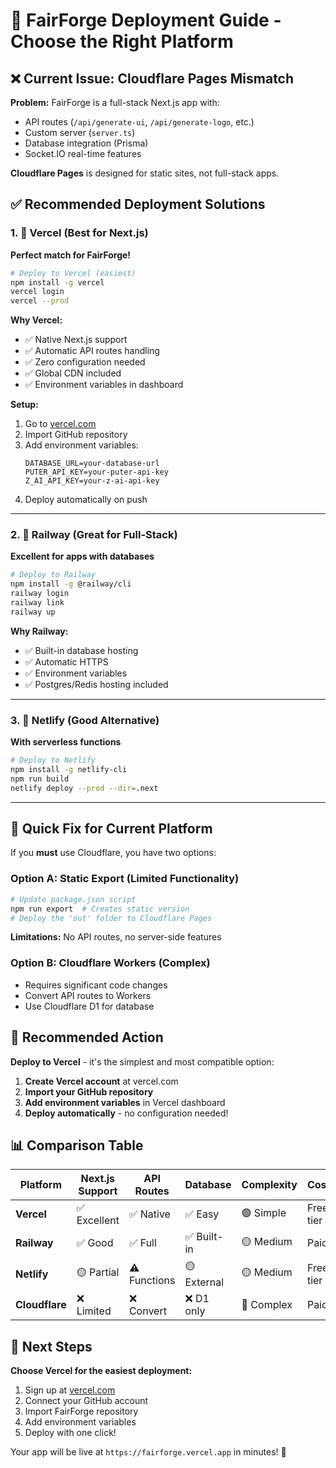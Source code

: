 # 🚀 FairForge Deployment Guide - Choose the Right Platform

## ❌ Current Issue: Cloudflare Pages Mismatch
**Problem:** FairForge is a full-stack Next.js app with:
- API routes (`/api/generate-ui`, `/api/generate-logo`, etc.)
- Custom server (`server.ts`)
- Database integration (Prisma)
- Socket.IO real-time features

**Cloudflare Pages** is designed for static sites, not full-stack apps.

## ✅ Recommended Deployment Solutions

### 1. 🥇 **Vercel (Best for Next.js)**
**Perfect match for FairForge!**

```bash
# Deploy to Vercel (easiest)
npm install -g vercel
vercel login
vercel --prod
```

**Why Vercel:**
- ✅ Native Next.js support
- ✅ Automatic API routes handling
- ✅ Zero configuration needed
- ✅ Global CDN included
- ✅ Environment variables in dashboard

**Setup:**
1. Go to [vercel.com](https://vercel.com)
2. Import GitHub repository
3. Add environment variables:
   ```
   DATABASE_URL=your-database-url
   PUTER_API_KEY=your-puter-api-key
   Z_AI_API_KEY=your-z-ai-api-key
   ```
4. Deploy automatically on push

---

### 2. 🥈 **Railway (Great for Full-Stack)**
**Excellent for apps with databases**

```bash
# Deploy to Railway
npm install -g @railway/cli
railway login
railway link
railway up
```

**Why Railway:**
- ✅ Built-in database hosting
- ✅ Automatic HTTPS
- ✅ Environment variables
- ✅ Postgres/Redis hosting included

---

### 3. 🥉 **Netlify (Good Alternative)**
**With serverless functions**

```bash
# Deploy to Netlify
npm install -g netlify-cli
npm run build
netlify deploy --prod --dir=.next
```

---

## 🔧 Quick Fix for Current Platform

If you **must** use Cloudflare, you have two options:

### Option A: Static Export (Limited Functionality)
```bash
# Update package.json script
npm run export  # Creates static version
# Deploy the 'out' folder to Cloudflare Pages
```
**Limitations:** No API routes, no server-side features

### Option B: Cloudflare Workers (Complex)
- Requires significant code changes
- Convert API routes to Workers
- Use Cloudflare D1 for database

## 🎯 **Recommended Action**

**Deploy to Vercel** - it's the simplest and most compatible option:

1. **Create Vercel account** at vercel.com
2. **Import your GitHub repository**
3. **Add environment variables** in Vercel dashboard
4. **Deploy automatically** - no configuration needed!

## 📊 **Comparison Table**

| Platform | Next.js Support | API Routes | Database | Complexity | Cost |
|----------|----------------|------------|----------|------------|------|
| **Vercel** | ✅ Excellent | ✅ Native | ✅ Easy | 🟢 Simple | Free tier |
| **Railway** | ✅ Good | ✅ Full | ✅ Built-in | 🟡 Medium | Paid |
| **Netlify** | 🟡 Partial | ⚠️ Functions | 🟡 External | 🟡 Medium | Free tier |
| **Cloudflare** | ❌ Limited | ❌ Convert | ❌ D1 only | 🔴 Complex | Paid |

## 🔗 **Next Steps**

**Choose Vercel for the easiest deployment:**
1. Sign up at [vercel.com](https://vercel.com)
2. Connect your GitHub account
3. Import FairForge repository
4. Add environment variables
5. Deploy with one click!

Your app will be live at `https://fairforge.vercel.app` in minutes! 🎉